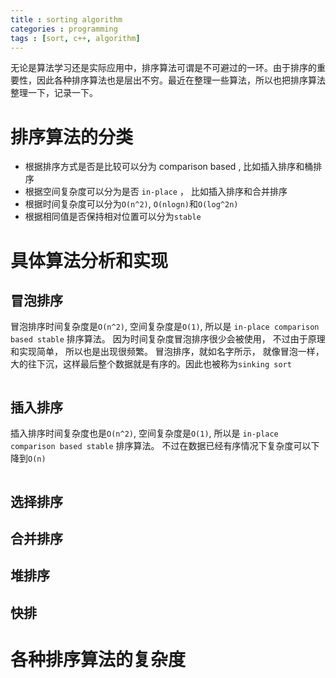 ```yaml
---
title : sorting algorithm
categories : programming
tags : [sort, c++, algorithm]
---
```


无论是算法学习还是实际应用中，排序算法可谓是不可避过的一环。由于排序的重要性，因此各种排序算法也是层出不穷。最近在整理一些算法，所以也把排序算法整理一下，记录一下。

# 排序算法的分类

* 根据排序方式是否是比较可以分为 comparison based , 比如插入排序和桶排序
* 根据空间复杂度可以分为是否 ```in-place``` ， 比如插入排序和合并排序
* 根据时间复杂度可以分为```O(n^2)```, ```O(nlogn)```和```O(log^2n)```
* 根据相同值是否保持相对位置可以分为```stable```

# 具体算法分析和实现

## 冒泡排序

冒泡排序时间复杂度是```O(n^2)```, 空间复杂度是```O(1)```, 所以是  ```in-place comparison based stable``` 排序算法。 因为时间复杂度冒泡排序很少会被使用， 不过由于原理和实现简单， 所以也是出现很频繁。 冒泡排序，就如名字所示， 就像冒泡一样， 大的往下沉，这样最后整个数据就是有序的。因此也被称为```sinking sort```

```cpp
```

## 插入排序

插入排序时间复杂度也是```O(n^2)```, 空间复杂度是```O(1)```, 所以是  ```in-place comparison based stable``` 排序算法。 不过在数据已经有序情况下复杂度可以下降到```O(n)```
```cpp
```

## 选择排序


## 合并排序

## 堆排序

## 快排

# 各种排序算法的复杂度

